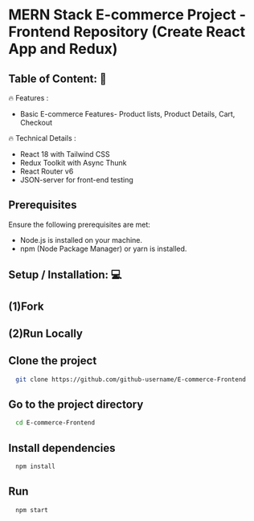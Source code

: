 #  MERN Stack E-commerce Project - Frontend Repository (Create React App and Redux)

## Table of Content: 📑

🔥 Features :
- Basic E-commerce Features- Product lists, Product Details, Cart, Checkout 


🔥 Technical Details :
- React 18 with Tailwind CSS
- Redux Toolkit with Async Thunk
- React Router v6
- JSON-server for front-end testing


## Prerequisites

Ensure the following prerequisites are met:

- Node.js is installed on your machine.
- npm (Node Package Manager) or yarn is installed.

## Setup / Installation: 💻

## (1)Fork

## (2)Run Locally

## Clone the project

```bash
  git clone https://github.com/github-username/E-commerce-Frontend
```

## Go to the project directory

```bash
  cd E-commerce-Frontend
```

## Install dependencies

```bash
  npm install
```
## Run 
```bash
  npm start
```
